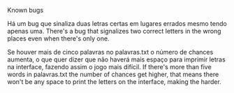 Known bugs

Há um bug que sinaliza duas letras certas em lugares errados mesmo tendo apenas uma.
There's a bug that signalizes two correct letters in the wrong places even when there's only one.

Se houver mais de cinco palavras no palavras.txt o número de chances aumenta, o que quer dizer que não haverá mais espaço para imprimir letras na
interface, fazendo assim o jogo mais difícil.
If there's more than five words in palavras.txt the number of chances get higher, that means there won't be any space to print the letters on the
interface, making the harder.
